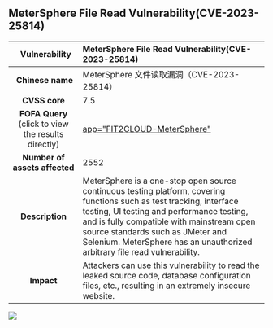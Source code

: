 ## MeterSphere File Read Vulnerability(CVE-2023-25814)

|   **Vulnerability**  | **MeterSphere File Read Vulnerability(CVE-2023-25814)**  |
| :----:   | :-----|
|  **Chinese name**  |    MeterSphere 文件读取漏洞（CVE-2023-25814） |
| **CVSS core**  | 7.5 |
| **FOFA Query**  (click to view the results directly)| [app="FIT2CLOUD-MeterSphere"](https://en.fofa.info/result?qbase64=YXBwPSJGSVQyQ0xPVUQtTWV0ZXJTcGhlcmUi) |
| **Number of assets affected**  | 2552 |
| **Description**  | MeterSphere is a one-stop open source continuous testing platform, covering functions such as test tracking, interface testing, UI testing and performance testing, and is fully compatible with mainstream open source standards such as JMeter and Selenium. MeterSphere has an unauthorized arbitrary file read vulnerability. |
| **Impact** | Attackers can use this vulnerability to read the leaked source code, database configuration files, etc., resulting in an extremely insecure website. |

![](https://s3.bmp.ovh/imgs/2023/04/07/4fd8616dc5a1c81c.gif)
